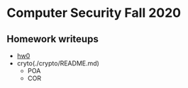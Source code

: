 # Computer Security Fall 2020

## Homework writeups
- [hw0](./hw0/README.md)
- cryto(./crypto/README.md)
    - POA
    - COR